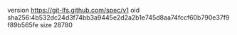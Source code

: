 version https://git-lfs.github.com/spec/v1
oid sha256:4b532dc24d3f74bb3a9445e2d2a2b1e745d8aa74fccf60b790e37f9f89b565fe
size 28780

